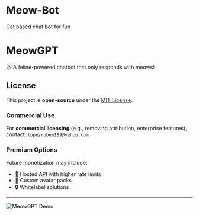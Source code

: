 # Meow-Bot
Cat based chat bot for fun

# MeowGPT 

🐱 A feline-powered chatbot that only responds with meows!

## License
This project is **open-source** under the [MIT License](LICENSE).  

### Commercial Use
For **commercial licensing** (e.g., removing attribution, enterprise features),  
contact: `lopezruben189@yahoo.com`  

### Premium Options
Future monetization may include:
- 🚀 Hosted API with higher rate limits  
- 💎 Custom avatar packs  
- 🔒 Whitelabel solutions  

---
![MeowGPT Demo](demo.gif)  
